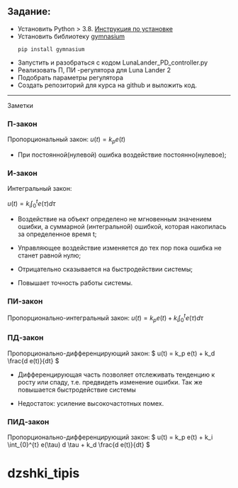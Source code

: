 ## Задание: 
- Установить Python > 3.8. [Инструкция по установке](https://ods.ai/tracks/open-ml-course/blocks/4de086db-8793-48a9-8560-72b8f5b6c65e)
- Установить библиотеку [gymnasium](https://www.gymlibrary.dev/environments/box2d/lunar_lander/)
  ```
  pip install gymnasium
  ```
- Запустить и разобраться с кодом LunaLander_PD_controller.py
- Реализовать П, ПИ -регулятора для Luna Lander 2
- Подобрать параметры регулятора
- Создать репозиторий для курса на github и выложить код.


-----

Заметки

### П-закон

Пропорциональный закон:
$` u(t) = k_p e(t) `$

- При постоянной(нулевой) ошибка воздействие постоянно(нулевое);


### И-закон
Интегральный закон:

$` u(t) = k_i \int_{0}^{t} e(\tau) d \tau `$


- Воздействие на объект определено не мгновенным значением ошибки, а суммарной (интегральной) ошибкой, которая накопилась за определенное время t;

- Управляющее воздействие изменяется до тех пор пока ошибка не станет равной нулю;

- Отрицательно сказывается на быстродействии системы;

- Повышает точность работы системы.

### ПИ-закон
Пропорционально-интегральный закон:
$` u(t) = k_p e(t) + k_i \int_{0}^{t} e(\tau) d \tau `$

### ПД-закон
Пропорционально-дифференцирующий закон:
$` u(t) = k_p e(t) + k_d \frac{d e(t)}{dt} `$

- Дифференцирующая часть позволяет отслеживать тенденцию к росту или спаду, т.е. предвидеть изменение ошибки. Так же повышается быстродействие системы

- Недостаток: усиление высокочастотных помех.

### ПИД-закон
Пропорционально-дифференцирующий закон:
$` u(t) = k_p e(t) + k_i \int_{0}^{t} e(\tau) d \tau + k_d \frac{d e(t)}{dt} `$
# dzshki_tipis
